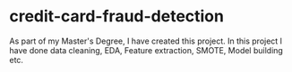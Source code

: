 # credit-card-fraud-detection
As part of my Master's Degree, I have created this project. In this project I have done data cleaning, EDA, Feature extraction, SMOTE, Model building etc.
